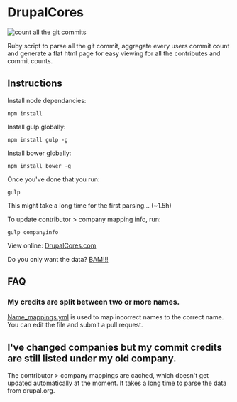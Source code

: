 # DrupalCores
![count all the git commits](https://github.com/ericduran/drupalcores/raw/pystart/img.jpg)

Ruby script to parse all the git commit, aggregate every users commit count and generate
a flat html page for easy viewing for all the contributes and commit counts.

## Instructions
Install node dependancies:

    npm install

Install gulp globally:

    npm install gulp -g

Install bower globally:

    npm install bower -g

Once you've done that you run:

    gulp

This might take a long time for the first parsing... (~1.5h)

To update contributor > company mapping info, run:

    gulp companyinfo

View online:
 [DrupalCores.com](http://www.drupalcores.com/)

Do you only want the data?
 [BAM!!!](http://www.drupalcores.com/data.json)

## FAQ

### My credits are split between two or more names.
[Name_mappings.yml](https://github.com/lauriii/drupalcores/blob/master/app/config/name_mappings.yml) is used to map incorrect names to the correct name. You can edit the file and submit a pull request.

## I've changed companies but my commit credits are still listed under my old company.
The contributor > company mappings are cached, which doesn't get updated automatically at the moment. It takes a long time to parse the data from drupal.org.

